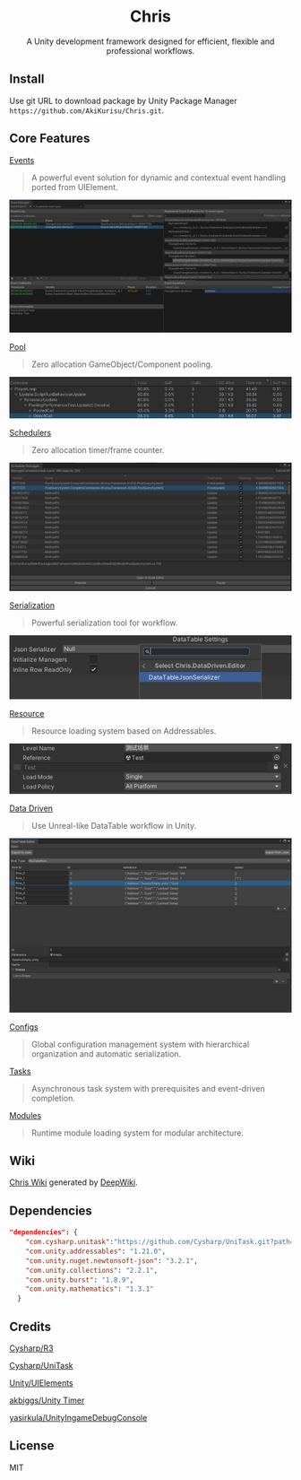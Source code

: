 <div align="center">

# Chris

A Unity development framework designed for efficient, flexible and professional workflows.

</div>

## Install

Use git URL to download package by Unity Package Manager ```https://github.com/AkiKurisu/Chris.git```.

## Core Features

[Events](./Documentation~/Events.md) 
> A powerful event solution for dynamic and contextual event handling ported from UIElement.

![Debugger](./Documentation~/Images/debugger.png)

[Pool](./Documentation~/Pool.md) 
> Zero allocation GameObject/Component pooling. 

![Pooling Performance](./Documentation~/Images/pooling-performance.png)

[Schedulers](./Documentation~/Schedulers.md) 
> Zero allocation timer/frame counter. 

![Debugger](./Documentation~/Images/scheduler_debugger.png)

[Serialization](./Documentation~/Serialization.md)
> Powerful serialization tool for workflow.

![SerializedType](./Documentation~/Images/serializedtype.png)

[Resource](./Documentation~/Resource.md) 
> Resource loading system based on Addressables. 

![SoftAssetReference](./Documentation~/Images/soft_asset_reference.png)

[Data Driven](./Documentation~/DataDriven.md)
>Use Unreal-like DataTable workflow in Unity.

![DataTable](./Documentation~/Images/datatable_editor_window.png)

[Configs](./Documentation~/Configs.md)
> Global configuration management system with hierarchical organization and automatic serialization.

[Tasks](./Documentation~/Tasks.md)
> Asynchronous task system with prerequisites and event-driven completion.

[Modules](./Documentation~/Modules.md)
> Runtime module loading system for modular architecture.

## Wiki

[Chris Wiki](https://deepwiki.com/AkiKurisu/Chris/) generated by [DeepWiki](https://deepwiki.com).

## Dependencies

```json
"dependencies": {
    "com.cysharp.unitask":"https://github.com/Cysharp/UniTask.git?path=src/UniTask/Assets/Plugins/UniTask",
    "com.unity.addressables": "1.21.0",
    "com.unity.nuget.newtonsoft-json": "3.2.1",
    "com.unity.collections": "2.2.1",
    "com.unity.burst": "1.8.9",
    "com.unity.mathematics": "1.3.1"
  }
```

## Credits

[Cysharp/R3](https://github.com/Cysharp/R3)

[Cysharp/UniTask](https://github.com/Cysharp/UniTask)

[Unity/UIElements](https://github.com/Unity-Technologies/UnityCsReference/tree/2022.3/ModuleOverrides/com.unity.ui/Core)

[akbiggs/Unity Timer](https://github.com/akbiggs/UnityTimer)

[yasirkula/UnityIngameDebugConsole](https://github.com/yasirkula/UnityIngameDebugConsole)

## License

MIT
